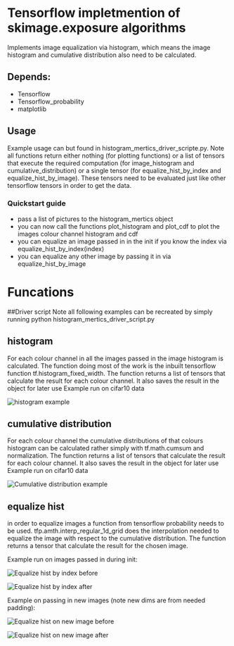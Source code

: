 # Tensorflow impletmention of skimage.exposure algorithms
Implements image equalization via histogram, which means the image histogram and cumulative distribution also need to be calculated. 

## Depends:
* Tensorflow
* Tensorflow_probability
* matplotlib

## Usage
Example usage can but found in histogram_mertics_driver_scripte.py.
Note all functions return either nothing (for plotting functions) or a list of tensors that execute the required computation (for image_histogram and cumulative_distribution) or a single tensor (for equalize_hist_by_index and equalize_hist_by_image).
These tensors need to be evaluated just like other tensorflow tensors in order to get the data.
### Quickstart guide
* pass a list of pictures to the histogram_mertics object
* you can now call the functions plot_histogram and plot_cdf to plot the images colour channel histogram and cdf
* you can equalize an image passed in in the init if you know the index via equalize_hist_by_index(index)
* you can equalize any other image by passing it in via equalize_hist_by_image

# Funcations

##Driver script
Note all following examples can be recreated by simply running 
python histogram_mertics_driver_script.py

## histogram

For each colour channel in all the images passed in the image histogram is calculated. The function doing most of the work is the inbuilt tensorflow function tf.histogram_fixed_width. The function returns a list of tensors that calculate the result for each colour channel. It also saves the result in the object for later use
Example run on cifar10 data

![histogram example](https://i.imgur.com/37RaCVq.png)

## cumulative distribution

For each colour channel the cumulative distributions of that colours histogram can be calculated rather simply with tf.math.cumsum and normalization. The function returns a list of tensors that calculate the result for each colour channel. It also saves the result in the object for later use
Example run on cifar10 data

![Cumulative distribution example](https://i.imgur.com/E2dCTJK.png)

## equalize hist

in order to equalize images a function from tensorflow probability needs to be used. tfp.amth.interp_regular_1d_grid does the interpolation needed to equalize the image with respect to the cumulative distribution. The function returns a tensor that calculate the result for the chosen image.

Example run on images passed in during init:

![Equalize hist by index before](https://i.imgur.com/NjCblSV.png)

![Equalize hist by index after](https://i.imgur.com/fUejoj7.png)

Example on passing in new images (note new dims are from needed padding):

![Equalize hist on new image before](https://i.imgur.com/FbS9sBR.png)

![Equalize hist on new image after](https://i.imgur.com/zkJEIKo.png)
